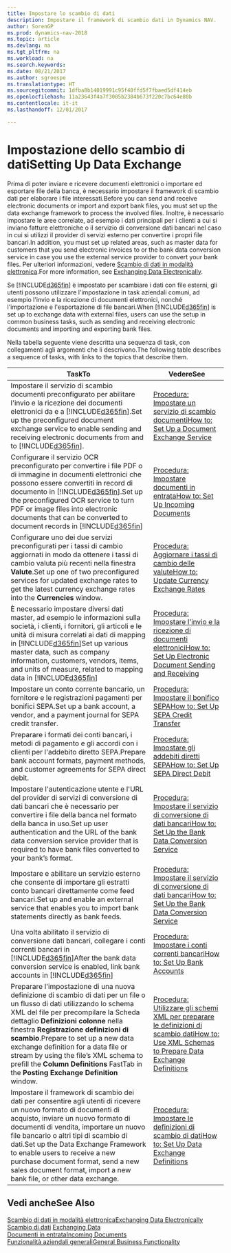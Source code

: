 ```yaml
---
title: Impostare lo scambio di dati
description: Impostare il framework di scambio dati in Dynamics NAV.
author: SorenGP
ms.prod: dynamics-nav-2018
ms.topic: article
ms.devlang: na
ms.tgt_pltfrm: na
ms.workload: na
ms.search.keywords: 
ms.date: 08/21/2017
ms.author: sgroespe
ms.translationtype: HT
ms.sourcegitcommit: 1dfba8b14019991c95f40ffd5f7fbaed5df414eb
ms.openlocfilehash: 11a23643f4a7f3005b2384b673f220c7bc64e80b
ms.contentlocale: it-it
ms.lasthandoff: 12/01/2017

---
```

# <a name="setting-up-data-exchange"></a><span data-ttu-id="dd382-103">Impostazione dello scambio di dati</span><span class="sxs-lookup"><span data-stu-id="dd382-103">Setting Up Data Exchange</span></span>
<span data-ttu-id="dd382-104">Prima di poter inviare e ricevere documenti elettronici o importare ed esportare file della banca, è necessario impostare il framework di scambio dati per elaborare i file interessati.</span><span class="sxs-lookup"><span data-stu-id="dd382-104">Before you can send and receive electronic documents or import and export bank files, you must set up the data exchange framework to process the involved files.</span></span> <span data-ttu-id="dd382-105">Inoltre, è necessario impostare le aree correlate, ad esempio i dati principali per i clienti a cui si inviano fatture elettroniche o il servizio di conversione dati bancari nel caso in cui si utilizzi il provider di servizi esterno per convertire i propri file bancari.</span><span class="sxs-lookup"><span data-stu-id="dd382-105">In addition, you must set up related areas, such as master data for customers that you send electronic invoices to or the bank data conversion service in case you use the external service provider to convert your bank files.</span></span> <span data-ttu-id="dd382-106">Per ulteriori informazioni, vedere [Scambio di dati in modalità elettronica](across-data-exchange.md).</span><span class="sxs-lookup"><span data-stu-id="dd382-106">For more information, see [Exchanging Data Electronically](across-data-exchange.md).</span></span>  

 <span data-ttu-id="dd382-107">Se [!INCLUDE[d365fin](includes/d365fin_md.md)] è impostato per scambiare i dati con file esterni, gli utenti possono utilizzare l'impostazione in task aziendali comuni, ad esempio l'invio e la ricezione di documenti elettronici, nonché l'importazione e l'esportazione di file bancari.</span><span class="sxs-lookup"><span data-stu-id="dd382-107">When [!INCLUDE[d365fin](includes/d365fin_md.md)] is set up to exchange data with external files, users can use the setup in common business tasks, such as sending and receiving electronic documents and importing and exporting bank files.</span></span>  

 <span data-ttu-id="dd382-108">Nella tabella seguente viene descritta una sequenza di task, con collegamenti agli argomenti che li descrivono.</span><span class="sxs-lookup"><span data-stu-id="dd382-108">The following table describes a sequence of tasks, with links to the topics that describe them.</span></span>  

|<span data-ttu-id="dd382-109">**Task**</span><span class="sxs-lookup"><span data-stu-id="dd382-109">**To**</span></span>|<span data-ttu-id="dd382-110">**Vedere**</span><span class="sxs-lookup"><span data-stu-id="dd382-110">**See**</span></span>|  
|------------|-------------|  
|<span data-ttu-id="dd382-111">Impostare il servizio di scambio documenti preconfigurato per abilitare l'invio e la ricezione dei documenti elettronici da e a [!INCLUDE[d365fin](includes/d365fin_md.md)].</span><span class="sxs-lookup"><span data-stu-id="dd382-111">Set up the preconfigured document exchange service to enable sending and receiving electronic documents from and to [!INCLUDE[d365fin](includes/d365fin_md.md)].</span></span>|[<span data-ttu-id="dd382-112">Procedura: Impostare un servizio di scambio documenti</span><span class="sxs-lookup"><span data-stu-id="dd382-112">How to: Set Up a Document Exchange Service</span></span>](across-how-to-set-up-a-document-exchange-service.md)|  
|<span data-ttu-id="dd382-113">Configurare il servizio OCR preconfigurato per convertire i file PDF o di immagine in documenti elettronici che possono essere convertiti in record di documento in [!INCLUDE[d365fin](includes/d365fin_md.md)].</span><span class="sxs-lookup"><span data-stu-id="dd382-113">Set up the preconfigured OCR service to turn PDF or image files into electronic documents that can be converted to document records in [!INCLUDE[d365fin](includes/d365fin_md.md)]</span></span>|[<span data-ttu-id="dd382-114">Procedura: Impostare documenti in entrata</span><span class="sxs-lookup"><span data-stu-id="dd382-114">How to: Set Up Incoming Documents</span></span>](across-how-setup-income-documents.md)|  
|<span data-ttu-id="dd382-115">Configurare uno dei due servizi preconfigurati per i tassi di cambio aggiornati in modo da ottenere i tassi di cambio valuta più recenti nella finestra **Valute**.</span><span class="sxs-lookup"><span data-stu-id="dd382-115">Set up one of two preconfigured services for updated exchange rates to get the latest currency exchange rates into the **Currencies** window.</span></span>|[<span data-ttu-id="dd382-116">Procedura: Aggiornare i tassi di cambio delle valute</span><span class="sxs-lookup"><span data-stu-id="dd382-116">How to: Update Currency Exchange Rates</span></span>](finance-how-update-currencies.md)|  
|<span data-ttu-id="dd382-117">È necessario impostare diversi dati master, ad esempio le informazioni sulla società, i clienti, i fornitori, gli articoli e le unità di misura correlati ai dati di mapping in [!INCLUDE[d365fin](includes/d365fin_md.md)]</span><span class="sxs-lookup"><span data-stu-id="dd382-117">Set up various master data, such as company information, customers, vendors, items, and units of measure, related to mapping data in [!INCLUDE[d365fin](includes/d365fin_md.md)]</span></span>|[<span data-ttu-id="dd382-118">Procedura: Impostare l'invio e la ricezione di documenti elettronici</span><span class="sxs-lookup"><span data-stu-id="dd382-118">How to: Set Up Electronic Document Sending and Receiving</span></span>](across-how-to-set-up-electronic-document-sending-and-receiving.md)|  
|<span data-ttu-id="dd382-119">Impostare un conto corrente bancario, un fornitore e le registrazioni pagamenti per bonifici SEPA.</span><span class="sxs-lookup"><span data-stu-id="dd382-119">Set up a bank account, a vendor, and a payment journal for SEPA credit transfer.</span></span>|[<span data-ttu-id="dd382-120">Procedura: Impostare il bonifico SEPA</span><span class="sxs-lookup"><span data-stu-id="dd382-120">How to: Set Up SEPA Credit Transfer</span></span>](finance-how-to-set-up-sepa-credit-transfer.md)|  
|<span data-ttu-id="dd382-121">Preparare i formati dei conti bancari, i metodi di pagamento e gli accordi con i clienti per l'addebito diretto SEPA.</span><span class="sxs-lookup"><span data-stu-id="dd382-121">Prepare bank account formats, payment methods, and customer agreements for SEPA direct debit.</span></span>|[<span data-ttu-id="dd382-122">Procedura: Impostare gli addebiti diretti SEPA</span><span class="sxs-lookup"><span data-stu-id="dd382-122">How to: Set Up SEPA Direct Debit</span></span>](finance-how-to-set-up-sepa-direct-debit.md)|  
|<span data-ttu-id="dd382-123">Impostare l'autenticazione utente e l'URL del provider di servizi di conversione di dati bancari che è necessario per convertire i file della banca nel formato della banca in uso.</span><span class="sxs-lookup"><span data-stu-id="dd382-123">Set up user authentication and the URL of the bank data conversion service provider that is required to have bank files converted to your bank’s format.</span></span>|[<span data-ttu-id="dd382-124">Procedura: Impostare il servizio di conversione di dati bancari</span><span class="sxs-lookup"><span data-stu-id="dd382-124">How to: Set Up the Bank Data Conversion Service</span></span>](bank-how-setup-bank-data-conversion-service.md)|  
|<span data-ttu-id="dd382-125">Impostare e abilitare un servizio esterno che consente di importare gli estratti conto bancari direttamente come feed bancari.</span><span class="sxs-lookup"><span data-stu-id="dd382-125">Set up and enable an external service that enables you to import bank statements directly as bank feeds.</span></span>|[<span data-ttu-id="dd382-126">Procedura: Impostare il servizio di conversione di dati bancari</span><span class="sxs-lookup"><span data-stu-id="dd382-126">How to: Set Up the Bank Data Conversion Service</span></span>](bank-how-setup-bank-data-conversion-service.md)|  
|<span data-ttu-id="dd382-127">Una volta abilitato il servizio di conversione dati bancari, collegare i conti correnti bancari in [!INCLUDE[d365fin](includes/d365fin_md.md)]</span><span class="sxs-lookup"><span data-stu-id="dd382-127">After the bank data conversion service is enabled, link bank accounts in [!INCLUDE[d365fin](includes/d365fin_md.md)]</span></span>|[<span data-ttu-id="dd382-128">Procedura: Impostare i conti correnti bancari</span><span class="sxs-lookup"><span data-stu-id="dd382-128">How to: Set Up Bank Accounts</span></span>](bank-how-setup-bank-accounts.md)|  
|<span data-ttu-id="dd382-129">Preparare l'impostazione di una nuova definizione di scambio di dati per un file o un flusso di dati utilizzando lo schema XML del file per precompilare la Scheda dettaglio **Definizioni colonne** nella finestra **Registrazione definizioni di scambio**.</span><span class="sxs-lookup"><span data-stu-id="dd382-129">Prepare to set up a new data exchange definition for a data file or stream by using the file’s XML schema to prefill the **Column Definitions** FastTab in the **Posting Exchange Definition** window.</span></span>|[<span data-ttu-id="dd382-130">Procedura: Utilizzare gli schemi XML per preparare le definizioni di scambio dati</span><span class="sxs-lookup"><span data-stu-id="dd382-130">How to: Use XML Schemas to Prepare Data Exchange Definitions</span></span>](across-how-to-use-xml-schemas-to-prepare-data-exchange-definitions.md)|  
|<span data-ttu-id="dd382-131">Impostare il framework di scambio dei dati per consentire agli utenti di ricevere un nuovo formato di documenti di acquisto, inviare un nuovo formato di documenti di vendita, importare un nuovo file bancario o altri tipi di scambio di dati.</span><span class="sxs-lookup"><span data-stu-id="dd382-131">Set up the Data Exchange Framework to enable users to receive a new purchase document format, send a new sales document format, import a new bank file, or other data exchange.</span></span>|[<span data-ttu-id="dd382-132">Procedura: Impostare le definizioni di scambio di dati</span><span class="sxs-lookup"><span data-stu-id="dd382-132">How to: Set Up Data Exchange Definitions</span></span>](across-how-to-set-up-data-exchange-definitions.md)|  

## <a name="see-also"></a><span data-ttu-id="dd382-133">Vedi anche</span><span class="sxs-lookup"><span data-stu-id="dd382-133">See Also</span></span>  
[<span data-ttu-id="dd382-134">Scambio di dati in modalità elettronica</span><span class="sxs-lookup"><span data-stu-id="dd382-134">Exchanging Data Electronically</span></span>](across-data-exchange.md)  
<span data-ttu-id="dd382-135">[Scambio di dati](across-exchange-data.md) </span><span class="sxs-lookup"><span data-stu-id="dd382-135">[Exchanging Data](across-exchange-data.md) </span></span>  
[<span data-ttu-id="dd382-136">Documenti in entrata</span><span class="sxs-lookup"><span data-stu-id="dd382-136">Incoming Documents</span></span>](across-income-documents.md)  
[<span data-ttu-id="dd382-137">Funzionalità aziendali generali</span><span class="sxs-lookup"><span data-stu-id="dd382-137">General Business Functionality</span></span>](ui-across-business-areas.md)  

